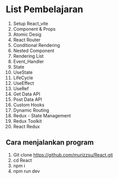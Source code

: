 # List Pembelajaran 
1. Setup React_vite
2. Component & Props
3. Atomic Desig
4. React Router
5. Conditional Rendering
6. Nested Component
7. Rendering List
8. Event_Handler
9. State
10. UseState
11. LifeCycle
12. UseEffect
13. UseRef
14. Get Data API
15. Post Data API
16. Custom Hooks
17. Dynamic Routing
18. Redux - State Management
19. Redux Toolkit
20. React Redux

## Cara menjalankan program
1. Git clone https://github.com/murizzsu/React.git
2. cd React
3. npm i
4. npm run dev